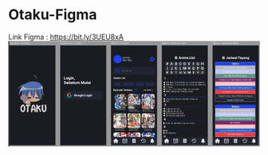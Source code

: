 # Otaku-Figma

Link Figma : https://bit.ly/3UEU8xA
![alt text](https://github.com/ImSevaa/UI-UX-Otaku/blob/main/UIUX%20Otakuu.png)
